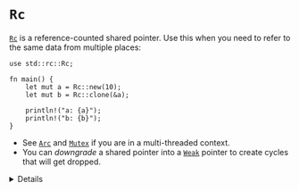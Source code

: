 # `Rc`

[`Rc`][1] is a reference-counted shared pointer. Use this when you need to refer
to the same data from multiple places:

```rust,editable
use std::rc::Rc;

fn main() {
    let mut a = Rc::new(10);
    let mut b = Rc::clone(&a);

    println!("a: {a}");
    println!("b: {b}");
}
```

* See [`Arc`][2] and [`Mutex`][3] if you are in a multi-threaded context.
* You can *downgrade* a shared pointer into a [`Weak`][4] pointer to create cycles
  that will get dropped.

[1]: https://doc.rust-lang.org/std/rc/struct.Rc.html
[2]: ../concurrency/shared_state/arc.md
[3]: https://doc.rust-lang.org/std/sync/struct.Mutex.html
[4]: https://doc.rust-lang.org/std/rc/struct.Weak.html

<details>

* `Rc`'s count ensures that its contained value is valid for as long as there are references.
* `Rc` in Rust is like `std::shared_ptr` in C++.
* `Rc::clone` is cheap: it creates a pointer to the same allocation and increases the reference count. Does not make a deep clone and can generally be ignored when looking for performance issues in code.
* `make_mut` actually clones the inner value if necessary ("clone-on-write") and returns a mutable reference.
* Use `Rc::strong_count` to check the reference count.
* `Rc::downgrade` gives you a *weakly reference-counted* object to
  create cycles that will be dropped properly (likely in combination with
  `RefCell`, on the next slide).

</details>
